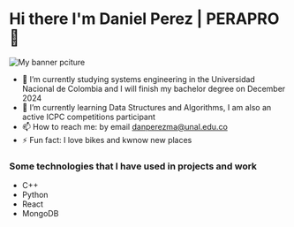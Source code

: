 # Hi there I'm Daniel Perez | PERAPRO👋

![My banner pciture](https://i.imgur.com/FdbWKHJ.png)

- 🔭 I’m currently studying systems engineering in the Universidad Nacional de Colombia and I will finish my bachelor degree on December 2024
- 🌱 I’m currently learning Data Structures and Algorithms, I am also an active ICPC competitions participant
- 📫 How to reach me: by email danperezma@unal.edu.co
- ⚡ Fun fact: I love bikes and kwnow new places

### Some technologies that I have used in projects and work

- C++
- Python
- React
- MongoDB
<!--
**danperezma/danperezma** is a ✨ _special_ ✨ repository because its `README.md` (this file) appears on your GitHub profile.

Here are some ideas to get you started:

- 👯 I’m looking to collaborate on ...
- 🤔 I’m looking for help with ...
- 💬 Ask me about ...
- 😄 Pronouns: ...
-->
